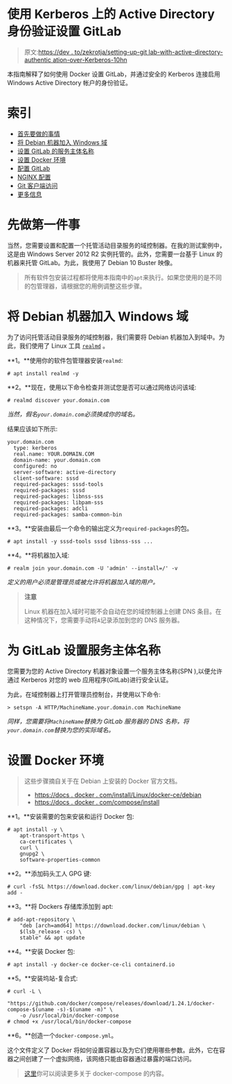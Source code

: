 # 使用 Kerberos 上的 Active Directory 身份验证设置 GitLab

> 原文:[https://dev . to/zekrotja/setting-up-git lab-with-active-directory-authentic ation-over-Kerberos-10hn](https://dev.to/zekrotja/setting-up-gitlab-with-active-directory-authentication-over-kerberos-10hn)

本指南解释了如何使用 Docker 设置 GitLab，并通过安全的 Kerberos 连接启用 Windows Active Directory 帐户的身份验证。

# [](#index)索引

*   [首先要做的事情](#first-things-first)
*   [将 Debian 机器加入 Windows 域](#join-the-debian-machine-to-the-windows-domain)
*   [设置 GitLab 的服务主体名称](#set-the-service-principal-name-for-gitlab)
*   [设置 Docker 环境](#set-up-docker-environment)
*   [配置 GitLab](#configure-gitlab)
*   [NGINX 配置](#nginx-configuration)
*   [Git 客户端访问](#git-client-access)
*   [更多信息](#further-information)

# [](#first-things-first)先做第一件事

当然，您需要设置和配置一个托管活动目录服务的域控制器。在我的测试案例中，这是由 Windows Server 2012 R2 实例托管的。此外，您需要一台基于 Linux 的机器来托管 GitLab。为此，我使用了 Debian 10 Buster 映像。

> 所有软件包安装过程都将使用本指南中的`apt`来执行。如果您使用的是不同的包管理器，请根据您的用例调整这些步骤。

# [](#join-the-debian-machine-to-the-windows-domain)将 Debian 机器加入 Windows 域

为了访问托管活动目录服务的域控制器，我们需要将 Debian 机器加入到域中。为此，我们使用了 Linux 工具 [`realmd`](https://www.systutorials.com/docs/linux/man/8-realm/) 。

**1。**使用你的软件包管理器安装`realmd`:

```
# apt install realmd -y 
```

**2。**现在，使用以下命令检查并测试您是否可以通过网络访问该域:

```
# realmd discover your.domain.com 
```

*当然，假名`your.domain.com`必须换成你的域名。*

结果应该如下所示:

```
your.domain.com
  type: kerberos
  real.name: YOUR.DOMAIN.COM
  domain-name: your.domain.com
  configured: no
  server-software: active-directory
  client-software: sssd
  required-packages: sssd-tools
  required-packages: sssd
  required-packages: libnss-sss
  required-packages: libpam-sss
  required-packages: adcli
  required-packages: samba-common-bin 
```

**3。**安装由最后一个命令的输出定义为`required-packages`的包。

```
# apt install -y sssd-tools sssd libnss-sss ... 
```

**4。**将机器加入域:

```
# realm join your.domain.com -U 'admin' --install=/' -v 
```

*定义的用户必须是管理员或被允许将机器加入域的用户。*

> **注意**
> 
> Linux 机器在加入域时可能不会自动在您的域控制器上创建 DNS 条目。在这种情况下，您需要手动将`A`记录添加到您的 DNS 服务器。

# [](#set-the-service-principal-name-for-gitlab)为 GitLab 设置服务主体名称

您需要为您的 Active Directory 机器对象设置一个服务主体名称(SPN ),以便允许通过 Kerberos 对您的 web 应用程序(GitLab)进行安全认证。

为此，在域控制器上打开管理员控制台，并使用以下命令:

```
> setspn -A HTTP/MachineName.your.domain.com MachineName 
```

*同样，您需要将`MachineName`替换为 GitLab 服务器的 DNS 名称，将`your.domain.com`替换为您的实际域名。*

# [](#set-up-docker-environment)设置 Docker 环境

> 这些步骤摘自关于在 Debian 上安装的 Docker 官方文档。
> 
> *   [https://docs . docker . com/install/Linux/docker-ce/debian](https://docs.docker.com/install/linux/docker-ce/debian)
> *   [https://docs . docker . com/compose/install](https://docs.docker.com/compose/install)

**1。**安装需要的包来安装和运行 Docker 包:

```
# apt install -y \
    apt-transport-https \
    ca-certificates \
    curl \
    gnupg2 \
    software-properties-common 
```

**2。**添加码头工人 GPG 键:

```
# curl -fsSL https://download.docker.com/linux/debian/gpg | apt-key add - 
```

**3。**将 Dockers 存储库添加到 apt:

```
# add-apt-repository \
    "deb [arch=amd64] https://download.docker.com/linux/debian \
    $(lsb_release -cs) \
    stable" && apt update 
```

**4。**安装 Docker 包:

```
# apt install -y docker-ce docker-ce-cli containerd.io 
```

**5。**安装坞站-复合式:

```
# curl -L \
    "https://github.com/docker/compose/releases/download/1.24.1/docker-compose-$(uname -s)-$(uname -m)" \
    -o /usr/local/bin/docker-compose
# chmod +x /usr/local/bin/docker-compose 
```

**6。**创造一个`docker-compose.yml`。

这个文件定义了 Docker 将如何设置容器以及为它们使用哪些参数。此外，它在容器之间创建了一个虚拟网络，该网络只能由容器通过暴露的端口访问。

> [这里](https://docs.docker.com/compose)你可以阅读更多关于 docker-compose 的内容。